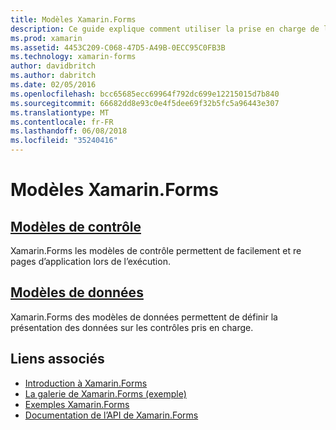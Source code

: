 ```yaml
---
title: Modèles Xamarin.Forms
description: Ce guide explique comment utiliser la prise en charge de la création de modèles fournie par Xamarin.Forms. Cela inclut les modèles de contrôle, qui peuvent être utilisé pour les pages facilement et re lors de l’exécution, et les modèles de données qui définissent la présentation des données sur les contrôles pris en charge.
ms.prod: xamarin
ms.assetid: 4453C209-C068-47D5-A49B-0ECC95C0FB3B
ms.technology: xamarin-forms
author: davidbritch
ms.author: dabritch
ms.date: 02/05/2016
ms.openlocfilehash: bcc65685ecc69964f792dc699e12215015d7b840
ms.sourcegitcommit: 66682dd8e93c0e4f5dee69f32b5fc5a96443e307
ms.translationtype: MT
ms.contentlocale: fr-FR
ms.lasthandoff: 06/08/2018
ms.locfileid: "35240416"
---
```

# <a name="xamarinforms-templates"></a>Modèles Xamarin.Forms

## <a name="control-templatescontrol-templatesindexmd"></a>[Modèles de contrôle](control-templates/index.md)

Xamarin.Forms les modèles de contrôle permettent de facilement et re pages d’application lors de l’exécution.

## <a name="data-templatesdata-templatesindexmd"></a>[Modèles de données](data-templates/index.md)

Xamarin.Forms des modèles de données permettent de définir la présentation des données sur les contrôles pris en charge.


## <a name="related-links"></a>Liens associés

- [Introduction à Xamarin.Forms](~/xamarin-forms/get-started/introduction-to-xamarin-forms.md)
- [La galerie de Xamarin.Forms (exemple)](https://developer.xamarin.com/samples/FormsGallery/)
- [Exemples Xamarin.Forms](https://developer.xamarin.com/samples/tag/Xamarin.Forms/)
- [Documentation de l’API de Xamarin.Forms](https://developer.xamarin.com/api/namespace/Xamarin.Forms/)
